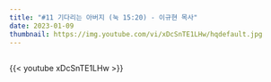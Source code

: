 ```yaml
---
title: "#11 기다리는 아버지 (눅 15:20) - 이규현 목사"
date: 2023-01-09
thumbnail: https://img.youtube.com/vi/xDcSnTE1LHw/hqdefault.jpg
---
```


## <!--more-->

{{< youtube xDcSnTE1LHw >}}
